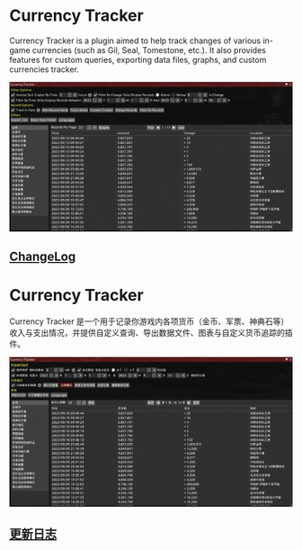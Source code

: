 # Currency Tracker

Currency Tracker is a plugin aimed to help track changes of various in-game currencies (such as Gil, Seal, Tomestone, etc.). It also provides features for custom queries, exporting data files, graphs, and custom currencies tracker.

![Currency Tracker1](https://raw.githubusercontent.com/AtmoOmen/CurrencyTracker/master/Assets/img1.png)

## [ChangeLog](Changelogs.md#ChangeLog)

# Currency Tracker

Currency Tracker 是一个用于记录你游戏内各项货币（金币、军票、神典石等）收入与支出情况，并提供自定义查询、导出数据文件、图表与自定义货币追踪的插件。

![Currency Tracker3](https://raw.githubusercontent.com/AtmoOmen/CurrencyTracker/master/Assets/img3.png)

## [更新日志](Changelogs.md#更新日志)
